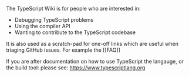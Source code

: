 The TypeScript Wiki is for people who are interested in:

- Debugging TypeScript problems
- Using the compiler API
- Wanting to contribute to the TypeScript codebase

It is also used as a scratch-pad for one-off links which are useful when triaging GitHub issues. For example the [[FAQ]]

If you are after documentation on how to use TypeScript the langauge, or the build tool: please see: https://www.typescriptlang.org
